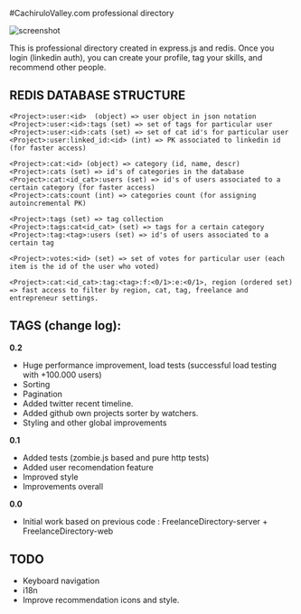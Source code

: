 
#CachiruloValley.com professional directory

![screenshot](https://github.com/iloire/CachiruloValleyDirectory/raw/master/screenshots/view01.png)

This is professional directory created in express.js and redis. Once you login (linkedin auth), you can create your profile, tag your skills, and recommend other people.

## REDIS DATABASE STRUCTURE

	<Project>:user:<id>  (object) => user object in json notation
	<Project>:user:<id>:tags (set) => set of tags for particular user
	<Project>:user:<id>:cats (set) => set of cat id's for particular user
	<Project>:user:linked_id:<id> (int) => PK associated to linkedin id (for faster access)		

	<Project>:cat:<id> (object) => category (id, name, descr)
	<Project>:cats (set) => id's of categories in the database
	<Project>:cat:<id_cat>:users (set) => id's of users associated to a certain category (for faster access)
	<Project>:cats:count (int) => categories count (for assigning autoincremental PK)

	<Project>:tags (set) => tag collection
	<Project>:tags:cat<id_cat> (set) => tags for a certain category
	<Project>:tag:<tag>:users (set) => id's of users associated to a certain tag
	
	<Project>:votes:<id> (set) => set of votes for particular user (each item is the id of the user who voted)

	<Project>:cat:<id_cat>:tag:<tag>:f:<0/1>:e:<0/1>, region (ordered set) => fast access to filter by region, cat, tag, freelance and entrepreneur settings.

## TAGS (change log):

**0.2**

 * Huge performance improvement, load tests (successful load testing with +100.000 users)
 * Sorting
 * Pagination
 * Added twitter recent timeline.
 * Added github own projects sorter by watchers.
 * Styling and other global improvements

**0.1**

 * Added tests (zombie.js based and pure http tests)
 * Added user recomendation feature
 * Improved style
 * Improvements overall

**0.0**

 * Initial work based on previous code : FreelanceDirectory-server + FreelanceDirectory-web

## TODO

 * Keyboard navigation
 * i18n
 * Improve recommendation icons and style.